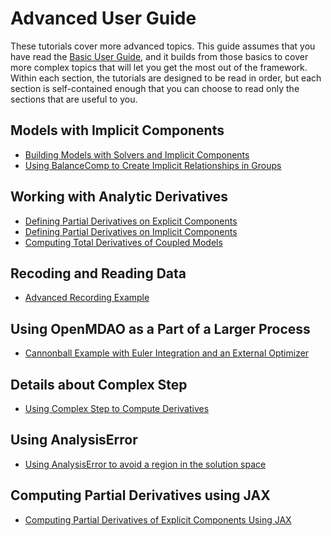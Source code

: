 # Advanced User Guide

These tutorials cover more advanced topics. This guide assumes that you have read the [Basic User Guide](../basic_user_guide/basic_user_guide.md), and it builds from those basics to cover more complex topics that will let you get the most out of the framework. Within each section, the tutorials are designed to be read in order, but each section is self-contained enough that you can choose to read only the sections that are useful to you.


## Models with Implicit Components

- [Building Models with Solvers and Implicit Components](models_implicit_components/models_with_solvers_implicit.ipynb)
- [Using BalanceComp to Create Implicit Relationships in Groups](models_implicit_components/implicit_with_balancecomp.ipynb)

## Working with Analytic Derivatives

- [Defining Partial Derivatives on Explicit Components](analytic_derivatives/partial_derivs_explicit.ipynb)
- [Defining Partial Derivatives on Implicit Components](analytic_derivatives/partial_derivs_implicit.ipynb)
- [Computing Total Derivatives of Coupled Models](analytic_derivatives/derivs_of_coupled_systems.ipynb)

## Recoding and Reading Data

- [Advanced Recording Example](recording/advanced_case_recording.ipynb)

## Using OpenMDAO as a Part of a Larger Process
- [Cannonball Example with Euler Integration and an External Optimizer](example/euler_integration_example.ipynb)

## Details about Complex Step
- [Using Complex Step to Compute Derivatives](complex_step.ipynb)

## Using AnalysisError
- [Using AnalysisError to avoid a region in the solution space](analysis_errors/analysis_error.ipynb)

## Computing Partial Derivatives using JAX
- [Computing Partial Derivatives of Explicit Components Using JAX](jax_derivatives/partial_derivs_explicit.ipynb)

```python

```
